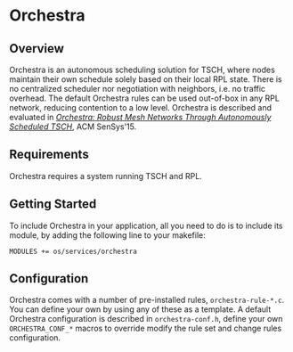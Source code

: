 # Orchestra

## Overview

Orchestra is an autonomous scheduling solution for TSCH, where nodes maintain
their own schedule solely based on their local RPL state. There is no centralized
scheduler nor negotiation with neighbors, i.e. no traffic overhead. The default
Orchestra rules can be used out-of-box in any RPL network, reducing contention
to a low level. Orchestra is described and evaluated in
[*Orchestra: Robust Mesh Networks Through Autonomously Scheduled TSCH*](http://www.simonduquennoy.net/papers/duquennoy15orchestra.pdf), ACM SenSys'15.

## Requirements

Orchestra requires a system running TSCH and RPL.

## Getting Started

To include Orchestra in your application, all you need to do is to include its module, by adding the following line to your makefile:
```
MODULES += os/services/orchestra
```

## Configuration

Orchestra comes with a number of pre-installed rules, `orchestra-rule-*.c`.
You can define your own by using any of these as a template.
A default Orchestra configuration is described in `orchestra-conf.h`, define your own
`ORCHESTRA_CONF_*` macros to override modify the rule set and change rules configuration.
